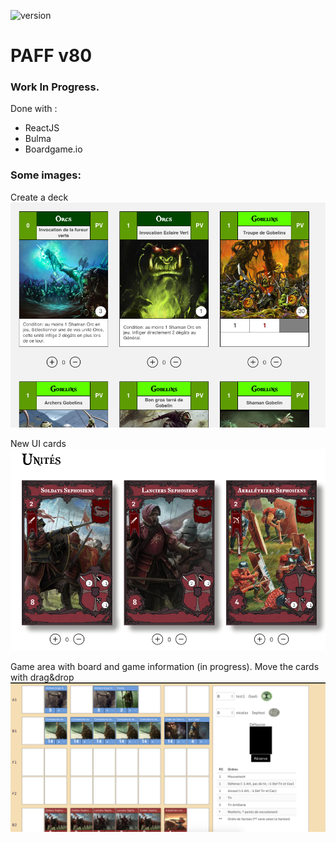 ![version](https://img.shields.io/github/package-json/v/nicolasca/paff-v77?color=success&style=flat-square)

# PAFF v80

### Work In Progress.  

Done with :
* ReactJS
* Bulma
* Boardgame.io

### Some images:

Create a deck
![Création de deck](/cards-paff.png)

New UI cards
![Création de deck](/cards-2-paff.png)

Game area with board and game information (in progress).
Move the cards with drag&drop
![Création de deck](/board-paff.png)
